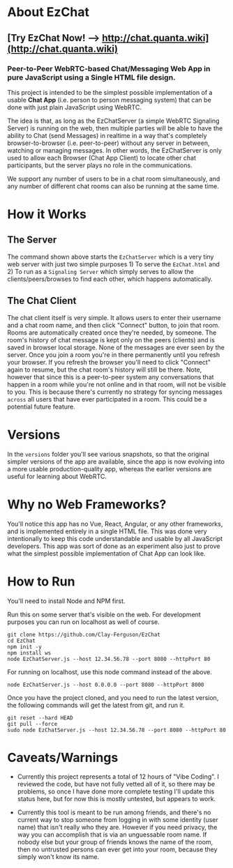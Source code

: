 # About EzChat

## [Try EzChat Now! --> http://chat.quanta.wiki](http://chat.quanta.wiki)


### Peer-to-Peer WebRTC-based Chat/Messaging Web App in pure JavaScript using a Single HTML file design.

This project is intended to be the simplest possible implementation of a usable **Chat App** (i.e. person to person messaging system) that can be done with just plain JavaScript using WebRTC. 

The idea is that, as long as the EzChatServer (a simple WebRTC Signaling Server) is running on the web, then multiple parties will be able to have the ability to Chat (send Messages) in realtime in a way that's completely browser-to-browser (i.e. peer-to-peer) without any server in between, watching or managing messages. In other words, the EzChatServer is only used to allow each Browser (Chat App Client) to locate other chat participants, but the server plays no role in the communications.

We support any number of users to be in a chat room simultaneously, and any number of different chat rooms can also be running at the same time.

# How it Works 

## The Server

The command shown above starts the `EzChatServer` which is a very tiny web server with just two simple purposes 1) To serve the `EzChat.html`  and 2) To run as a `Signaling Server` which simply serves to allow the clients/peers/browses to find each other, which happens automatically.

## The Chat Client

The chat client itself is very simple. It allows users to enter their username and a chat room name, and then click "Connect" button, to join that room. Rooms are automatically created once they're needed, by someone. The room's history of chat message is kept only on the peers (clients) and is saved in browser local storage. None of the messages are ever seen by the server. Once you join a room you're in there permanently until you refresh your browser. If you refresh the browser you'll need to click "Connect" again to resume, but the chat room's history will still be there. Note, however that since this is a peer-to-peer system any conversations that happen in a room while you're not online and in that room, will not be visible to you. This is because there's currently no strategy for syncing messages `across` all users that have ever participated in a room. This could be a potential future feature.


# Versions 

In the `versions` folder you'll see various snapshots, so that the original simpler versions of the app are available, since the app is now evolving into a more usable production-quality app, whereas the earlier versions are useful for learning about WebRTC.


# Why no Web Frameworks?

You'll notice this app has no Vue, React, Angular, or any other frameworks, and is implemented entirely in a single HTML file. This was done very intentionally to keep this code understandable and usable by all JavaScript developers. This app was sort of done as an experiment also just to prove what the simplest possible implementation of Chat App can look like. 

# How to Run

You'll need to install Node and NPM first.

Run this on some server that's visible on the web. For development purposes you can run on localhost as well of course.

    git clone https://github.com/Clay-Ferguson/EzChat
    cd EzChat
    npm init -y
    npm install ws
    node EzChatServer.js --host 12.34.56.78 --port 8080 --httpPort 80
    
For running on localhost, use this node command instead of the above.
    
    node EzChatServer.js --host 0.0.0.0 --port 8080 --httpPort 8000

Once you have the project cloned, and you need to run the latest version, the following commands will get the latest from git, and run it.

    git reset --hard HEAD
    git pull --force
    sudo node EzChatServer.js --host 12.34.56.78 --port 8080 --httpPort 80


# Caveats/Warnings

* Currently this project represents a total of 12 hours of "Vibe Coding". I reviewed the code, but have not fully vetted all of it, so there may be problems, so once I have done more complete testing I'll update this status here, but for now this is mostly untested, but appears to work.

* Currently this tool is meant to be run among friends, and there's no current way to stop someone from logging in with some identity (user name) that isn't really who they are. However if you need privacy, the way you can accomplish that is via an unguessable room name. If nobody else but your group of friends knows the name of the room, then no untrusted persons can ever get into your room, because they simply won't know its name.